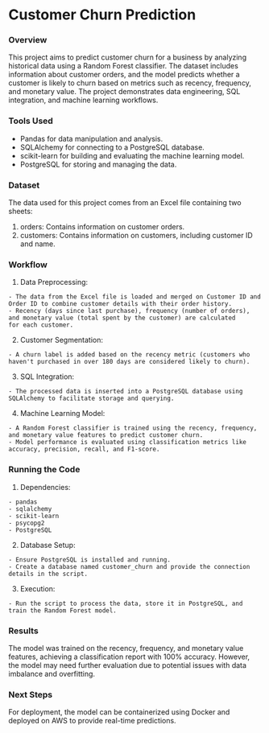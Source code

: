 # Customer Churn Prediction

### Overview

This project aims to predict customer churn for a business by analyzing historical data using a Random Forest classifier. The dataset includes information about customer orders, and the model predicts whether a customer is likely to churn based on metrics such as recency, frequency, and monetary value. The project demonstrates data engineering, SQL integration, and machine learning workflows.

### Tools Used

  - Pandas for data manipulation and analysis.
  - SQLAlchemy for connecting to a PostgreSQL database.
  - scikit-learn for building and evaluating the machine learning model.
  - PostgreSQL for storing and managing the data.

### Dataset

The data used for this project comes from an Excel file containing two sheets:

  1. orders: Contains information on customer orders.
  2. customers: Contains information on customers, including customer ID and name.

### Workflow

  1. Data Preprocessing:
     
    - The data from the Excel file is loaded and merged on Customer ID and Order ID to combine customer details with their order history.
    - Recency (days since last purchase), frequency (number of orders), and monetary value (total spent by the customer) are calculated        for each customer.

  2. Customer Segmentation:

    - A churn label is added based on the recency metric (customers who haven't purchased in over 180 days are considered likely to churn).

  3. SQL Integration:

    - The processed data is inserted into a PostgreSQL database using SQLAlchemy to facilitate storage and querying.

  4. Machine Learning Model:

    - A Random Forest classifier is trained using the recency, frequency, and monetary value features to predict customer churn.
    - Model performance is evaluated using classification metrics like accuracy, precision, recall, and F1-score.

### Running the Code

  1. Dependencies:

    - pandas
    - sqlalchemy
    - scikit-learn
    - psycopg2
    - PostgreSQL
    

  2. Database Setup:

    - Ensure PostgreSQL is installed and running.
    - Create a database named customer_churn and provide the connection details in the script.
    
  3. Execution:

    - Run the script to process the data, store it in PostgreSQL, and train the Random Forest model.

### Results

The model was trained on the recency, frequency, and monetary value features, achieving a classification report with 100% accuracy. However, the model may need further evaluation due to potential issues with data imbalance and overfitting.

### Next Steps

For deployment, the model can be containerized using Docker and deployed on AWS to provide real-time predictions.


